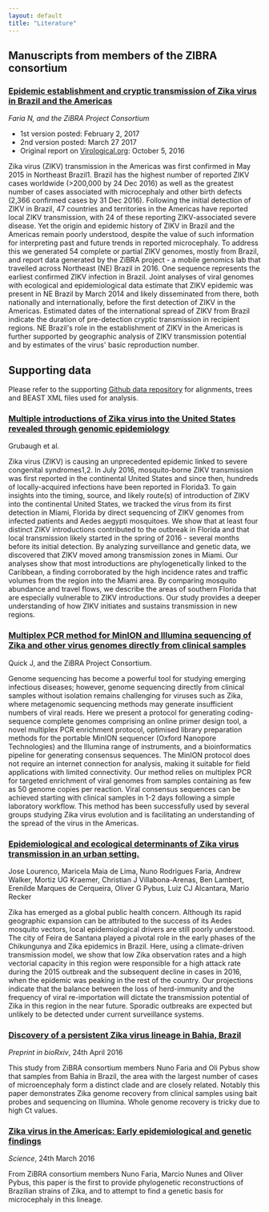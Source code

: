 ```yaml
---
layout: default
title: "Literature"
---
```


## Manuscripts from members of the ZIBRA consortium

### <a href="http://biorxiv.org/content/early/2017/03/27/105171">Epidemic establishment and cryptic transmission of Zika virus in Brazil and the Americas</a>

_Faria N, and the ZiBRA Project Consortium_

  - 1st version posted: February 2, 2017
  - 2nd version posted: March 27 2017
  - Original report on <a href="http://virological.org/t/phylogeography-of-zika-virus-preliminary-analysis-of-36-zibra-genomes-from-brazil/374">Virological.org</a>: October 5, 2016

Zika virus (ZIKV) transmission in the Americas was first confirmed in May 2015 in Northeast Brazil1. Brazil has the highest number of reported ZIKV cases worldwide (>200,000 by 24 Dec 2016) as well as the greatest number of cases associated with microcephaly and other birth defects (2,366 confirmed cases by 31 Dec 2016). Following the initial detection of ZIKV in Brazil, 47 countries and territories in the Americas have reported local ZIKV transmission, with 24 of these reporting ZIKV-associated severe disease. Yet the origin and epidemic history of ZIKV in Brazil and the Americas remain poorly understood, despite the value of such information for interpreting past and future trends in reported microcephaly. To address this we generated 54 complete or partial ZIKV genomes, mostly from Brazil, and report data generated by the ZiBRA project - a mobile genomics lab that travelled across Northeast (NE) Brazil in 2016. One sequence represents the earliest confirmed ZIKV infection in Brazil. Joint analyses of viral genomes with ecological and epidemiological data estimate that ZIKV epidemic was present in NE Brazil by March 2014 and likely disseminated from there, both nationally and internationally, before the first detection of ZIKV in the Americas. Estimated dates of the international spread of ZIKV from Brazil indicate the duration of pre-detection cryptic transmission in recipient regions. NE Brazil's role in the establishment of ZIKV in the Americas is further supported by geographic analysis of ZIKV transmission potential and by estimates of the virus' basic reproduction number.

## Supporting data

Please refer to the supporting <a href="https://github.com/zibraproject/zibra-data">Github data repository</a> for alignments, trees and BEAST XML files used for analysis.

### <a href="http://biorxiv.org/content/early/2017/02/03/104794">Multiple introductions of Zika virus into the United States revealed through genomic epidemiology</a>

Grubaugh et al.

Zika virus (ZIKV) is causing an unprecedented epidemic linked to severe congenital syndromes1,2. In July 2016, mosquito-borne ZIKV transmission was first reported in the continental United States and since then, hundreds of locally-acquired infections have been reported in Florida3. To gain insights into the timing, source, and likely route(s) of introduction of ZIKV into the continental United States, we tracked the virus from its first detection in Miami, Florida by direct sequencing of ZIKV genomes from infected patients and Aedes aegypti mosquitoes. We show that at least four distinct ZIKV introductions contributed to the outbreak in Florida and that local transmission likely started in the spring of 2016 - several months before its initial detection. By analyzing surveillance and genetic data, we discovered that ZIKV moved among transmission zones in Miami. Our analyses show that most introductions are phylogenetically linked to the Caribbean, a finding corroborated by the high incidence rates and traffic volumes from the region into the Miami area. By comparing mosquito abundance and travel flows, we describe the areas of southern Florida that are especially vulnerable to ZIKV introductions. Our study provides a deeper understanding of how ZIKV initiates and sustains transmission in new regions.

### <a href="http://biorxiv.org/content/early/2017/01/09/098913">Multiplex PCR method for MinION and Illumina sequencing of Zika and other virus genomes directly from clinical samples</a>

Quick J, and the ZiBRA Project Consortium.

Genome sequencing has become a powerful tool for studying emerging infectious diseases; however, genome sequencing directly from clinical samples without isolation remains challenging for viruses such as Zika, where metagenomic sequencing methods may generate insufficient numbers of viral reads. Here we present a protocol for generating coding-sequence complete genomes comprising an online primer design tool, a novel multiplex PCR enrichment protocol, optimised library preparation methods for the portable MinION sequencer (Oxford Nanopore Technologies) and the Illumina range of instruments, and a bioinformatics pipeline for generating consensus sequences. The MinION protocol does not require an internet connection for analysis, making it suitable for field applications with limited connectivity. Our method relies on multiplex PCR for targeted enrichment of viral genomes from samples containing as few as 50 genome copies per reaction. Viral consensus sequences can be achieved starting with clinical samples in 1-2 days following a simple laboratory workflow. This method has been successfully used by several groups studying Zika virus evolution and is facilitating an understanding of the spread of the virus in the Americas.

### <a href="http://biorxiv.org/content/early/2017/01/20/101972">Epidemiological and ecological determinants of Zika virus transmission in an urban setting.</a>

Jose Lourenco, Maricela Maia de Lima, Nuno Rodrigues Faria, Andrew Walker, Mortiz UG Kraemer, Christian J Villabona-Arenas, Ben Lambert, Erenilde Marques de Cerqueira, Oliver G Pybus, Luiz CJ Alcantara, Mario Recker

Zika has emerged as a global public health concern. Although its rapid geographic expansion can be attributed to the success of its Aedes mosquito vectors, local epidemiological drivers are still poorly understood. The city of Feira de Santana played a pivotal role in the early phases of the Chikungunya and Zika epidemics in Brazil. Here, using a climate-driven transmission model, we show that low Zika observation rates and a high vectorial capacity in this region were responsible for a high attack rate during the 2015 outbreak and the subsequent decline in cases in 2016, when the epidemic was peaking in the rest of the country. Our projections indicate that the balance between the loss of herd-immunity and the frequency of viral re-importation will dictate the transmission potential of Zika in this region in the near future. Sporadic outbreaks are expected but unlikely to be detected under current surveillance systems.


### <a href="http://biorxiv.org/cgi/content/short/049916v1">Discovery of a persistent Zika virus lineage in Bahia, Brazil</a>

_Preprint in bioRxiv_, 24th April 2016

This study from ZiBRA consortium members Nuno Faria and Oli Pybus show that samples from Bahia in Brazil, the area with the largest number of cases of microencephaly form a distinct clade and are closely related. Notably this paper demonstrates Zika genome recovery from clinical samples using bait probes and sequencing on Illumina. Whole genome recovery is tricky due to high Ct values.

### <a href="http://science.sciencemag.org/content/early/2016/03/23/science.aaf5036">Zika virus in the Americas: Early epidemiological and genetic findings</A>

_Science_, 24th March 2016

From ZiBRA consortium members Nuno Faria, Marcio Nunes and Oliver Pybus, this paper is the first to provide phylogenetic reconstructions of Brazilian strains of Zika, and to attempt to find a genetic basis for microcephaly in this lineage.




